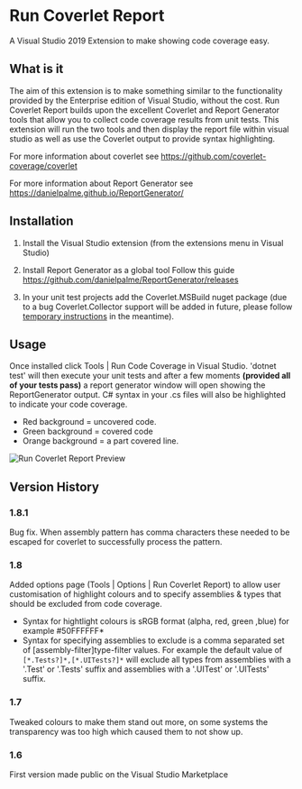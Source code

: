# Run Coverlet Report
A Visual Studio 2019 Extension to make showing code coverage easy.

## What is it
The aim of this extension is to make something similar to the functionality provided by the Enterprise edition of Visual Studio, without the cost.
Run Coverlet Report builds upon the excellent Coverlet and Report Generator tools that allow you to collect code coverage results from unit tests.
This extension will run the two tools and then display the report file within visual studio as well as use the Coverlet output to provide syntax highlighting.

For more information about coverlet see
https://github.com/coverlet-coverage/coverlet

For more information about Report Generator see
https://danielpalme.github.io/ReportGenerator/

## Installation

1. Install the Visual Studio extension (from the extensions menu in Visual Studio)

2. Install Report Generator as a global tool
Follow this guide https://github.com/danielpalme/ReportGenerator/releases

3. In your unit test projects add the Coverlet.MSBuild nuget package (due to a bug Coverlet.Collector support will be added in future, please follow [temporary instructions](https://github.com/the-dext/RunCoverletReport/issues/1#issuecomment-667349442) in the meantime).

## Usage
Once installed click Tools | Run Code Coverage in Visual Studio.
'dotnet test' will then execute your unit tests and after a few moments **(provided all of your tests pass)** a report generator window will open showing the ReportGenerator output.
C# syntax in your .cs files will also be highlighted to indicate your code coverage.

* Red background = uncovered code.
* Green background = covered code
* Orange background = a part covered line.

![Run Coverlet Report Preview](src/RunCoverletReport/Art/RunCoverletReportPreview.gif)

## Version History

### 1.8.1
Bug fix. When assembly pattern has comma characters these needed to be escaped for coverlet to successfully process the pattern.

### 1.8
Added options page (Tools | Options | Run Coverlet Report) to allow user customisation of highlight colours and to specify assemblies & types that should be excluded from code coverage.

* Syntax for hightlight colours is sRGB format (alpha, red, green ,blue) for example #50FFFFFF*
* Syntax for specifying assemblies to exclude is a comma separated set of [assembly-filter]type-filter values. For example the default value of `[*.Tests?]*,[*.UITests?]*` will exclude all types from assemblies with a '.Test' or '.Tests' suffix and assemblies with a '.UITest' or '.UITests' suffix.

### 1.7
Tweaked colours to make them stand out more, on some systems the transparency was too high which caused them to not show up.

### 1.6
First version made public on the Visual Studio Marketplace
